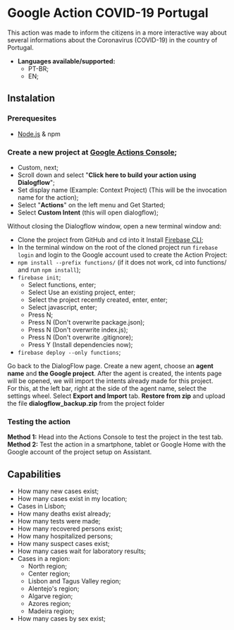 # Google Action COVID-19 Portugal
This action was made to inform the citizens in a more interactive way about several informations about the Coronavirus (COVID-19) in the country of  Portugal. 

- **Languages available/supported:** 
	- PT-BR;
	- EN;

## Instalation
### Prerequesites  
- [Node.js](https://nodejs.org/) & npm

### Create a new project at [Google Actions Console](https://console.actions.google.com/);
 - Custom, next;
 - Scroll down and select "**Click here to build your action using Dialogflow**";
 - Set display name (Example: Context Project) (This will be the invocation name for the action);
 - Select "**Actions**" on the left menu and Get Started;
 - Select **Custom Intent** (this will open dialogflow);

Without closing the Dialogflow window, open a new terminal window and:

 - Clone  the project from GitHub and cd into it Install [Firebase CLI](https://firebase.google.com/docs/cli);
 - In the terminal window on the root of the cloned project run `firebase login` and login to the Google account used to create the Action Project:
 - `npm install --prefix functions/` (if it does not work, cd into functions/ and run `npm install`);
 - `firebase init`;
	  - Select functions, enter;
	  - Select Use an existing project, enter;
	  - Select the project recently created, enter, enter;
	  - Select javascript, enter;
	  - Press N;
	  - Press N (Don't overwrite package.json);
	  - Press N (Don't overwrite index.js);
	  - Press N (Don't overwrite .gitignore);
	  - Press Y (Install dependencies now);
 - `firebase deploy --only functions`;
  
  Go back to the DialogFlow page.
Create a new agent, choose an **agent name** and **the Google project**.
After the agent is created, the intents page will be opened, we will import the intents already made for this project.  
For this, at the left bar, right at the side of  the agent name, select the settings wheel.
Select **Export and Import** tab.
**Restore from zip** and upload the file **dialogflow_backup.zip** from the project folder  
  
### Testing the action 
**Method  1:** Head into the Actions Console to test the project in the test tab. 
**Method  2:** Test the action in a smartphone, tablet or Google Home with the Google account of the project setup on Assistant.  
  
##  Capabilities
 - How many new cases exist;
 - How many cases exist in my location;
 - Cases in Lisbon;
 - How many deaths exist already;
 - How many tests were made;
 - How many recovered persons exist;
 - How many hospitalized persons;
 - How many suspect cases exist;
 - How many cases wait for laboratory results;
 - Cases in a region: 
	 - North region;
	 - Center region;
	 - Lisbon and Tagus Valley region;
	 - Alentejo's region;
	 - Algarve region;
	 - Azores region;
	 - Madeira region;
- How many cases by sex exist;